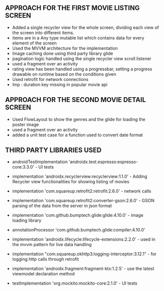 ## APPROACH FOR THE FIRST MOVIE LISTING SCREEN

* Added a single recycler view for the whole screen, dividing each view of the screen into different items.
* items are in a Any type mutable list which contains data for every element of the screen
* Used the MVVM architecture for the implementation
* Image caching done using third party library glide
* pagination logic handled using the single recycler view scroll listener
* used a fragment over an activity
* rating view has been handled using a progressbar, setting a progress drawable on runtime based on the conditions given
* Used retrofit for network connections
* Imp : duration key missing in popular movie api

## APPROACH FOR THE SECOND MOVIE DETAIL SCREEN

* Used FlowLayout to show the genres and the glide for loading the poster image
* used a fragment over an activity
* added a unit test case for a function used to convert date format

## THIRD PARTY LIBRARIES USED

* androidTestImplementation 'androidx.test.espresso:espresso-core:3.3.0' - UI tests
* implementation 'androidx.recyclerview:recyclerview:1.1.0' - Adding Recycler view functionalities for showing listing of movies

* implementation 'com.squareup.retrofit2:retrofit:2.6.0' - network calls
* implementation 'com.squareup.retrofit2:converter-gson:2.6.0' -  GSON parsing of the data from the server in json format

* implementation 'com.github.bumptech.glide:glide:4.10.0' - image loading library
* annotationProcessor 'com.github.bumptech.glide:compiler:4.10.0'

* implementation 'androidx.lifecycle:lifecycle-extensions:2.2.0' - used in the mvvm  pattern for live data handling
* implementation "com.squareup.okhttp3:logging-interceptor:3.12.1" -  for logging http calls through retrofit
* implementation 'androidx.fragment:fragment-ktx:1.2.5' -  use the latest viewmodel declaration method
* testImplementation 'org.mockito:mockito-core:2.1.0' - UI tests

